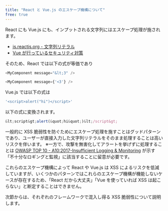 ```yaml
---
title: "React と Vue.js のエスケープ機構について"
free: true
---
```


React にも Vue.js にも、インプットされる文字列にはエスケープ処理が施されます。

- [js.reactjs.org - 文字列リテラル](https://ja.reactjs.org/docs/jsx-in-depth.html#string-literals)
- [Vue が行っているセキュリティ対策](https://jp.vuejs.org/v2/guide/security.html#Vue-%E3%81%8C%E8%A1%8C%E3%81%A3%E3%81%A6%E3%81%84%E3%82%8B%E3%82%BB%E3%82%AD%E3%83%A5%E3%83%AA%E3%83%86%E3%82%A3%E5%AF%BE%E7%AD%96)

そのため、React では以下の式が等価であり

```js
<MyComponent message="&lt;3" />

<MyComponent message={'<3'} />
```

Vue.js では以下の式は

```js
'<script>alert("hi")</script>'
```

以下の式に変換されます。

```js
&lt;script&gt;alert(&quot;hi&quot;)&lt;/script&gt;
```

一般的に XSS 脆弱性を防ぐためにエスケープ処理を施すことはグッドパターンであり、ユーザーが直接入力した文字列リテラルをそのまま処理することは高いリスクを伴います。
※一方で、攻撃を無害化してアラートを挙げずに処理することは [OWASP TOP 10 - A10:2017-Insufficient Logging & Monitoring](https://owasp.org/www-project-top-ten/OWASP_Top_Ten_2017/Top_10-2017_A10-Insufficient_Logging%252526Monitoring) が示す「不十分なロギングと監視」に該当することに留意が必要です。

これらのエスケープ機構によって React や Vue.js は XSS によるリスクを低減していますが、いくつかのパターンではこれらのエスケープ機構が機能しないケースが存在するため、「React だから大丈夫」「Vue を使っていれば XSS は起こらない」と断定することはできません。

次節からは、それぞれのフレームワークで混入し得る XSS 脆弱性について説明します。
